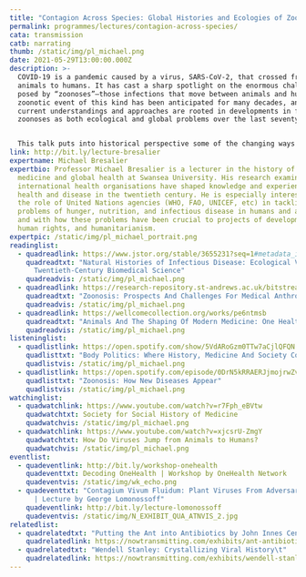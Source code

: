 ```yaml
---
title: "Contagion Across Species: Global Histories and Ecologies of Zoonotic Diseases"
permalink: programmes/lectures/contagion-across-species/
cata: transmission
catb: narrating
thumb: /static/img/pl_michael.png
date: 2021-05-29T13:00:00.000Z
description: >-
  COVID-19 is a pandemic caused by a virus, SARS-CoV-2, that crossed from
  animals to humans. It has cast a sharp spotlight on the enormous challenges
  posed by “zoonoses”—those infections that move between animals and humans. A
  zoonotic event of this kind has been anticipated for many decades, and our
  current understandings and approaches are rooted in developments in framing
  zoonoses as both ecological and global problems over the last seventy years. 


  This talk puts into historical perspective some of the changing ways in which zoonoses have been framed and tackled as global problems connected to human interactions with animals, with changing environments, and with each other through globalised systems of animal food production and consumption. It highlights efforts to build scientific collaboration and surveillance systems across species to monitor and manage these infections, but also the daunting biological, economic, cultural and geopolitical challenges that they present. The takeaway historical message is that effective approaches to controlling zoonoses need to be grounded in understanding their complex global ecologies, which are increasingly shaped by the growing scale and impact of human relations with animals and their environments.
link: http://bit.ly/lecture-bresalier
expertname: Michael Bresalier
expertbio: Professor Michael Bresalier is a lecturer in the history of modern
  medicine and global health at Swansea University. His research examines how
  international health organisations have shaped knowledge and experiences of
  health and disease in the twentieth century. He is especially interested in
  the role of United Nations agencies (WHO, FAO, UNICEF, etc) in tackling
  problems of hunger, nutrition, and infectious disease in humans and animals,
  and with how these problems have been crucial to projects of development,
  human rights, and humanitarianism.
expertpic: /static/img/pl_michael_portrait.png
readinglist:
  - quadreadlink: https://www.jstor.org/stable/3655231?seq=1#metadata_info_tab_contents
    quadreadtxt: "Natural Histories of Infectious Disease: Ecological Vision in
      Twentieth-Century Biomedical Science"
    quadreadvis: /static/img/pl_michael.png
  - quadreadlink: https://research-repository.st-andrews.ac.uk/bitstream/handle/10023/14586/Keck_2018_MAT_Zoonosis_CC.pdf?sequence=1&isAllowed=y
    quadreadtxt: "Zoonosis: Prospects And Challenges For Medical Anthropology"
    quadreadvis: /static/img/pl_michael.png
  - quadreadlink: https://wellcomecollection.org/works/pe6ntmsb
    quadreadtxt: "Animals And The Shaping Of Modern Medicine: One Health And Its Histories"
    quadreadvis: /static/img/pl_michael.png
listeninglist:
  - quadlistlink: https://open.spotify.com/show/5VdARoGzm0TTw7aCjlQFQN
    quadlisttxt: "Body Politics: Where History, Medicine And Society Collide"
    quadlistvis: /static/img/pl_michael.png
  - quadlistlink: https://open.spotify.com/episode/0DrN5kRRAERJjmojrwZvTY
    quadlisttxt: "Zoonosis: How New Diseases Appear"
    quadlistvis: /static/img/pl_michael.png
watchinglist:
  - quadwatchlink: https://www.youtube.com/watch?v=r7Fph_eBVtw
    quadwatchtxt: Society for Social History of Medicine
    quadwatchvis: /static/img/pl_michael.png
  - quadwatchlink: https://www.youtube.com/watch?v=xjcsrU-ZmgY
    quadwatchtxt: How Do Viruses Jump from Animals to Humans?
    quadwatchvis: /static/img/pl_michael.png
eventlist:
  - quadeventlink: http://bit.ly/workshop-onehealth
    quadeventtxt: Decoding OneHealth | Workshop by OneHealth Network
    quadeventvis: /static/img/wk_echo.png
  - quadeventtxt: "Contagium Vivum Fluidum: Plant Viruses From Adversaries to Allies
      | Lecture by George Lomonossoff"
    quadeventlink: http://bit.ly/lecture-lomonossoff
    quadeventvis: /static/img/N_EXHIBIT_QUA_ATNVIS_2.jpg
relatedlist:
  - quadrelatedtxt: "Putting the Ant into Antibiotics by John Innes Centre\t"
    quadrelatedlink: https://nowtransmitting.com/exhibits/ant-antibiotics/
  - quadrelatedtxt: "Wendell Stanley: Crystallizing Viral History\t"
    quadrelatedlink: https://nowtransmitting.com/exhibits/wendell-stanley/
---
```

